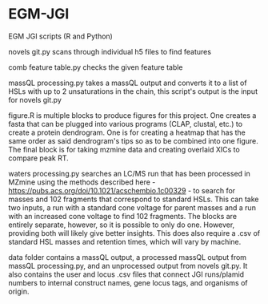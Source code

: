 # EGM-JGI
EGM JGI scripts (R and Python)

novels git.py scans through individual h5 files to find features

comb feature table.py checks the given feature table

massQL processing.py takes a massQL output and converts it to a list of HSLs with up to 2 unsaturations in the chain, this script's output is the input for novels git.py

figure.R is multiple blocks to produce figures for this project. One creates a fasta that can be plugged into various programs (CLAP, clustal, etc.) to create a protein dendrogram. One is for creating a heatmap that has the same order as said dendrogram's tips so as to be combined into one figure. The final block is for taking mzmine data and creating overlaid XICs to compare peak RT.

waters processing.py searches an LC/MS run that has been processed in MZmine using the methods described here - https://pubs.acs.org/doi/10.1021/acschembio.1c00329 - to search for masses and 102 fragments that correspond to standard HSLs. This can take two inputs, a run with a standard cone voltage for parent masses and a run with an increased cone voltage to find 102 fragments. The blocks are entirely separate, however, so it is possible to only do one. However, providing both will likely give better insights. This does also require a .csv of standard HSL masses and retention times, which will vary by machine.

data folder contains a massQL output, a processed massQL output from massQL processing.py, and an unprocessed output from novels git.py. It also contains the user and locus .csv files that connect JGI runs/plamid numbers to internal construct names, gene locus tags, and organisms of origin.
